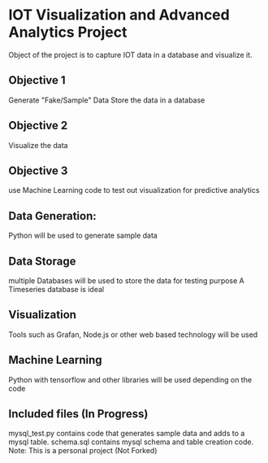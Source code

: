 # IOT Visualization and Advanced Analytics Project
Object of the project is to capture IOT data in a database and visualize it.
## Objective 1
Generate "Fake/Sample" Data
Store the data in a database
## Objective 2
Visualize the data
## Objective 3
use Machine Learning code to test out visualization for predictive analytics

## Data Generation:
Python will be used to generate sample data
## Data Storage
multiple Databases will be used to store the data for testing purpose
A Timeseries database is ideal
## Visualization
Tools such as Grafan, Node.js or other web based technology will be  used
## Machine Learning
Python with tensorflow and other libraries will be used depending on the code
## Included files (In Progress)
mysql_test.py contains code that generates sample data and adds to a mysql table.
schema.sql contains mysql schema and table creation code.
Note: This is a personal project (Not Forked)
